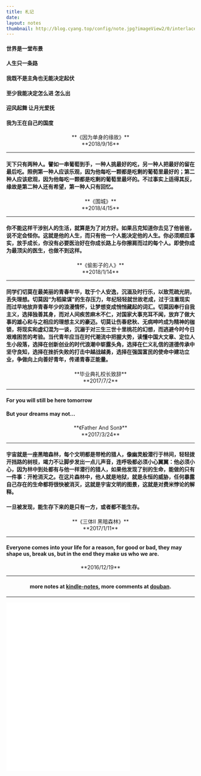 ```yaml
---
title: 札记
date:
layout: notes
thumbnail: http://blog.cyang.top/config/note.jpg?imageView2/0/interlace/1/q/100|watermark/2/text/Y3lhbmcudGVjaA==/font/Y29uc29sYXM=/fontsize/720/fill/I0Q0RUVGMQ==/dissolve/69/gravity/SouthEast/dx/10/dy/10
---
```

#### 世界是一堂布景
#### 人生只一条路
#### 我既不是主角也无能决定起伏
#### 至少我能决定怎么进 怎么出
#### 迎风起舞 让月光爱抚
#### 我为王在自己的国度
<center>**《因为单身的缘故》**</center>
<center> **2018/9/16**  </center>

---------------------------------------

#### 天下只有两种人。譬如一串葡萄到手，一种人挑最好的吃，另一种人把最好的留在最后吃。照例第一种人应该乐观，因为他每吃一颗都是吃剩的葡萄里最好的；第二种人应该悲观，因为他每吃一颗都是吃剩的葡萄里最坏的。不过事实上适得其反，缘故是第二种人还有希望，第一种人只有回忆。

<center>**《围城》**</center>
<center> **2018/4/15**  </center>

 ---------------------------------------

#### 你不能这样干涉别人的生活，就算是为了对方好。如果吕克知道你去见了他爸爸，说不定会怪你。这就是他的人生，而只有他一个人能决定他的人生。你必须顺应事实，放手成长，你没有必要医治好在你成长路上与你擦肩而过的每个人。即使你成为最顶尖的医生，也做不到这样。

<center>**《偷影子的人》**</center>
 <center>**2018/1/14**  </center>

 ---------------------------------------

#### 同学们切莫在最美丽的青春年华，耽于个人安逸，沉湎及时行乐，以致荒疏光阴，丢失理想。切莫因“为稻粱谋”的生存压力，年纪轻轻就世故老成，过于注重现实而过早地放弃青春年少的浪漫情怀，让梦想变成悄悄藏起的词汇。切莫因奉行自我主义，选择独善其身，而对人间疾苦麻木不仁，对国家大事充耳不闻，放弃了做大事的雄心和与之相应的理想主义的豪迈。切莫让伤春悲秋、无病呻吟成为精神的枷锁，将现实和虚幻混为一谈，沉溺于对三生三世十里桃花的幻想，而逃避今时今日艰难困苦的考验。当代青年应当在时代潮流中把握大势，读懂中国大文章、定位人生小段落，选择在创新创业的时代浪潮中崭露头角，选择在仁义礼信的道德传承中坚守良知，选择在挫折失败的打击中越战越勇，选择在强国富民的使命中建功立业，争做向上向善好青年，传递青春正能量。

<center>**毕业典礼校长致辞**</center>
 <center>**2017/7/2**  </center>

 ---------------------------------------

#### For you will still be here tomorrow
#### But your dreams may not...

<center>**《Father And Son》**</center>
<center> **2017/3/24**  </center>

---------------------------------------

#### 宇宙就是一座黑暗森林，每个文明都是带枪的猎人，像幽灵般潜行于林间，轻轻拨开挡路的树枝，竭力不让脚步发出一点儿声音，连呼吸都必须小心翼翼：他必须小心，因为林中到处都有与他一样潜行的猎人，如果他发现了别的生命，能做的只有一件事：开枪消灭之。在这片森林中，他人就是地狱，就是永恒的威胁，任何暴露自己存在的生命都将很快被消灭，这就是宇宙文明的图景，这就是对费米悖论的解释。

#### 一旦被发现，能生存下来的是只有一方，或者都不能生存。

<center>  **《三体II 黑暗森林》** </center>
<center>  **2017/1/11** </center>

---------------------------------------

#### Everyone comes into your life for a reason, for good or bad, they may shape us, break us, but in the end they make us who we are.

<center> **2016/12/19**  </center>

---------------------------------------

#### <center> more notes at [kindle-notes](http://cyang.top/), more comments at [douban](https://www.douban.com/people/cyang812/reviews). </center>

---------------------------------------

 <!-- 只显示播放器 -->
 <iframe frameborder="no" border="0" marginwidth="0" marginheight="0" width=330 height=450 src="//music.163.com/outchain/player?type=0&id=540965889&auto=1&height=430"></iframe>

